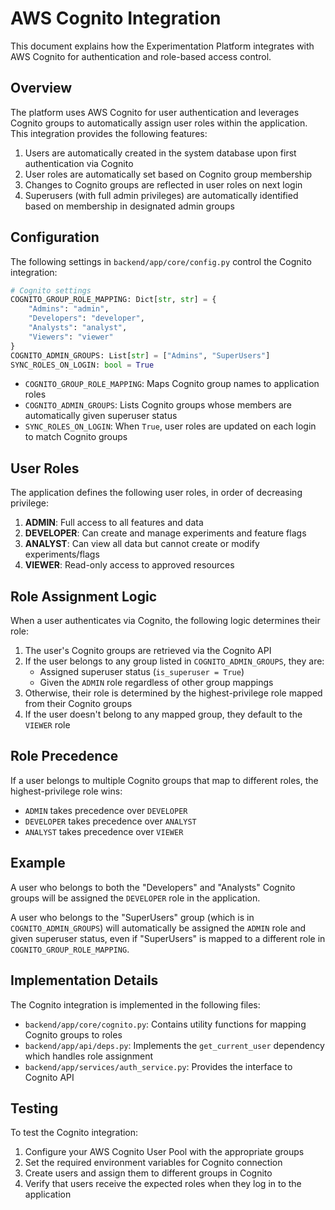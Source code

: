 # AWS Cognito Integration

This document explains how the Experimentation Platform integrates with AWS Cognito for authentication and role-based access control.

## Overview

The platform uses AWS Cognito for user authentication and leverages Cognito groups to automatically assign user roles within the application. This integration provides the following features:

1. Users are automatically created in the system database upon first authentication via Cognito
2. User roles are automatically set based on Cognito group membership
3. Changes to Cognito groups are reflected in user roles on next login
4. Superusers (with full admin privileges) are automatically identified based on membership in designated admin groups

## Configuration

The following settings in `backend/app/core/config.py` control the Cognito integration:

```python
# Cognito settings
COGNITO_GROUP_ROLE_MAPPING: Dict[str, str] = {
    "Admins": "admin",
    "Developers": "developer",
    "Analysts": "analyst",
    "Viewers": "viewer"
}
COGNITO_ADMIN_GROUPS: List[str] = ["Admins", "SuperUsers"]
SYNC_ROLES_ON_LOGIN: bool = True
```

- `COGNITO_GROUP_ROLE_MAPPING`: Maps Cognito group names to application roles
- `COGNITO_ADMIN_GROUPS`: Lists Cognito groups whose members are automatically given superuser status
- `SYNC_ROLES_ON_LOGIN`: When `True`, user roles are updated on each login to match Cognito groups

## User Roles

The application defines the following user roles, in order of decreasing privilege:

1. **ADMIN**: Full access to all features and data
2. **DEVELOPER**: Can create and manage experiments and feature flags
3. **ANALYST**: Can view all data but cannot create or modify experiments/flags
4. **VIEWER**: Read-only access to approved resources

## Role Assignment Logic

When a user authenticates via Cognito, the following logic determines their role:

1. The user's Cognito groups are retrieved via the Cognito API
2. If the user belongs to any group listed in `COGNITO_ADMIN_GROUPS`, they are:
   - Assigned superuser status (`is_superuser = True`)
   - Given the `ADMIN` role regardless of other group mappings
3. Otherwise, their role is determined by the highest-privilege role mapped from their Cognito groups
4. If the user doesn't belong to any mapped group, they default to the `VIEWER` role

## Role Precedence

If a user belongs to multiple Cognito groups that map to different roles, the highest-privilege role wins:

- `ADMIN` takes precedence over `DEVELOPER`
- `DEVELOPER` takes precedence over `ANALYST`
- `ANALYST` takes precedence over `VIEWER`

## Example

A user who belongs to both the "Developers" and "Analysts" Cognito groups will be assigned the `DEVELOPER` role in the application.

A user who belongs to the "SuperUsers" group (which is in `COGNITO_ADMIN_GROUPS`) will automatically be assigned the `ADMIN` role and given superuser status, even if "SuperUsers" is mapped to a different role in `COGNITO_GROUP_ROLE_MAPPING`.

## Implementation Details

The Cognito integration is implemented in the following files:

- `backend/app/core/cognito.py`: Contains utility functions for mapping Cognito groups to roles
- `backend/app/api/deps.py`: Implements the `get_current_user` dependency which handles role assignment
- `backend/app/services/auth_service.py`: Provides the interface to Cognito API

## Testing

To test the Cognito integration:

1. Configure your AWS Cognito User Pool with the appropriate groups
2. Set the required environment variables for Cognito connection
3. Create users and assign them to different groups in Cognito
4. Verify that users receive the expected roles when they log in to the application
